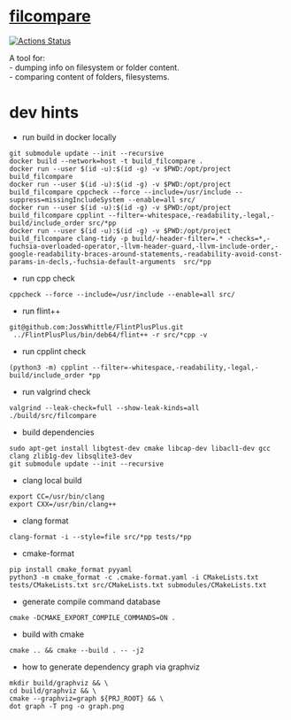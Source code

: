 # [filcompare](https://sergeykarasyov.github.io/filcompare/)
[![Actions Status](https://github.com/SergeyKarasyov/filcompare/workflows/filcompare/badge.svg)](https://github.com/SergeyKarasyov/filcompare/actions)

A tool for:  
	- dumping info on filesystem or folder content.  
	- comparing content of folders, filesystems.  

# dev hints
* run build in docker locally
```shell
git submodule update --init --recursive
docker build --network=host -t build_filcompare .
docker run --user $(id -u):$(id -g) -v $PWD:/opt/project build_filcompare
docker run --user $(id -u):$(id -g) -v $PWD:/opt/project build_filcompare cppcheck --force --include=/usr/include --suppress=missingIncludeSystem --enable=all src/
docker run --user $(id -u):$(id -g) -v $PWD:/opt/project build_filcompare cpplint --filter=-whitespace,-readability,-legal,-build/include_order src/*pp
docker run --user $(id -u):$(id -g) -v $PWD:/opt/project build_filcompare clang-tidy -p build/-header-filter=.* -checks=*,-fuchsia-overloaded-operator,-llvm-header-guard,-llvm-include-order,-google-readability-braces-around-statements,-readability-avoid-const-params-in-decls,-fuchsia-default-arguments  src/*pp
```
* run cpp check
```shell
cppcheck --force --include=/usr/include --enable=all src/
```
* run flint++
```
git@github.com:JossWhittle/FlintPlusPlus.git
 ../FlintPlusPlus/bin/deb64/flint++ -r src/*cpp -v
```
* run cpplint check
```shell
(python3 -m) cpplint --filter=-whitespace,-readability,-legal,-build/include_order *pp
```
* run valgrind check
```shell
valgrind --leak-check=full --show-leak-kinds=all ./build/src/filcompare
```
* build dependencies
```
sudo apt-get install libgtest-dev cmake libcap-dev libacl1-dev gcc clang zlib1g-dev libsqlite3-dev 
git submodule update --init --recursive
``` 
* clang local build
```
export CC=/usr/bin/clang
export CXX=/usr/bin/clang++
```
* clang format
```
clang-format -i --style=file src/*pp tests/*pp
```
* cmake-format
```
pip install cmake_format pyyaml
python3 -m cmake_format -c .cmake-format.yaml -i CMakeLists.txt tests/CMakeLists.txt src/CMakeLists.txt submodules/CMakeLists.txt
```
* generate compile command database
```
cmake -DCMAKE_EXPORT_COMPILE_COMMANDS=ON .
```
* build with cmake
```
cmake .. && cmake --build . -- -j2
```
* how to generate dependency graph via graphviz
```
mkdir build/graphviz && \
cd build/graphviz && \
cmake --graphviz=graph ${PRJ_ROOT} && \
dot graph -T png -o graph.png
```